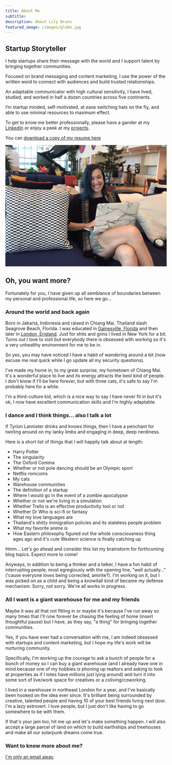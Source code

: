 ```yaml
---
title: About Me
subtitle:
description: About Lily Bruns
featured_image: /images/globe.jpg
---
```


## Startup Storyteller

I help startups share their message with the world and I support talent by bringing together communities.

Focused on brand messaging and content marketing, I use the power of the written word to connect with audiences and build trusted relationships.

An adaptable communicator with high cultural sensitivity, I have lived, studied, and worked in half a dozen countries across five continents.

I’m startup minded, self-motivated, at ease switching hats on the fly, and able to use minimal resources to maximum effect.

To get to know me better professionally, please have a gander at my [LinkedIn](https://www.linkedin.com/in/lilybruns/) or enjoy a peek at my [projects](/#projects).

You can [download a copy of my resume here](https://lilybruns.com/files/LilyBrunsResumeApril2019.pdf)

![](/images/alsome.jpg)

## Oh, you want more?

Fortunately for you, I have given up all semblance of boundaries between my personal and professional life, so here we go…

### Around the world and back again

Born in Jakarta, Indonesia and raised in Chiang Mai, Thailand slash Seagrove Beach, Florida. I was educated in [Gainesville, Florida](http://www.ufl.edu) and then later in [London, England](https://www.imperial.ac.uk/business-school/). Just for shits and grins I lived in New York for a bit. Turns out I love to visit but everybody there is obsessed with working so it's a very unhealthy environment for me to be in.

So yes, you may have noticed I have a habit of wandering around a bit (now excuse me real quick while I go update all my security questions).

I've made my home in, to my great surprise, my hometown of Chiang Mai. It's a wonderful place to live and its energy attracts the best kind of people. I don't know if I'll be here forever, but with three cats, it's safe to say I'm probably here for a while.

I'm a third-culture kid, which is a nice way to say I have never fit in but it's ok, I now have excellent communication skills and I'm highly adaptable.

### I dance and I think things… also I talk a lot

If Tyrion Lannister drinks and knows things, then I have a penchant for twirling around on my lanky limbs and engaging in deep, deep nerdiness.

Here is a short list of things that I will happily talk about at length:

* Harry Potter
* The singularity
* The Oxford Comma
* Whether or not pole dancing should be an Olympic sport
* Netflix romcoms
* My cats
* Warehouse communities
* The definition of a startup
* Where I would go in the event of a zombie apocalypse
* Whether or not we're living in a simulation
* Whether Trello is an effective productivity tool or not
* Whether Dr Who is sci-fi or fantasy
* What my love languages are
* Thailand's shitty immigration policies and its stateless people problem
* What my favorite anime is
* How Eastern philosophy figured out the whole consciousness thing ages ago and it's cute Western science is finally catching up

Hmm… Let's go ahead and consider this list my brainstorm for forthcoming blog topics. Expect more to come\!

Anyways, in addition to being a thinker and a talker, I have a fun habit of interrupting people, most egregiously with the opening line, "well actually…" ('cause everyone *loves* being corrected, amirite?). I'm working on it, but I was picked on as a child and being a knowitall kind of became my defense mechanism. Sorry, not sorry. We're all works in progress.

### All I want is a giant warehouse for me and my friends

Maybe it was all that not fitting in or maybe it's because I've run away so many times that I'll now forever be chasing the feeling of home (insert thoughtful pause) but I have, as they say, "a thing" for bringing together communities.

Yes, if you have ever had a conversation with me, I am indeed obsessed with startups and content marketing, but I hope my life's work will be nurturing community.

Specifically, I'm working up the courage to ask a bunch of people for a bunch of money so I can buy a giant warehouse (and I already have one in mind because one of my hobbies is phoning up realtors and asking to look at properties as if I totes have millions just lying around) and turn it into some sort of live/work space for creatives or a coliving/coworking.

I lived in a warehouse in northeast London for a year, and I've basically been hooked on the idea ever since. It's brilliant being surrounded by creative, talented people and having 10 of your best friends living next door. I'm a lazy extrovert. I love people, but I just don't like having to go somewhere to be with them.

If that's your jam too, hit me up and let's make something happen. I will also accept a large parcel of land on which to build earthships and treehouses and make all our solarpunk dreams come true.

### Want to know more about me?

[I'm only an email away](/contact).
